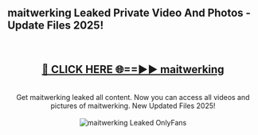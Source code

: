 <h2>maitwerking Leaked Private Video And Photos - Update Files 2025!</h2>
<br>
<div align="center">
<h2><a href="https://linkcuts.com/hfmhzwbr" rel="nofollow">🔴 CLICK HERE 🌐==►► maitwerking</a></h2>
<br>
Get maitwerking leaked all content. Now you can access all videos and pictures of maitwerking. New Updated Files 2025!
<br>
<br>
<a href="https://linkcuts.com/hfmhzwbr" rel="nofollow" data-target="animated-image.originalLink"><img src="https://i.ibb.co.com/WyWwxjT/player-gif2.gif" alt="maitwerking Leaked OnlyFans" style="max-width: 100%; display: inline-block;" data-target="animated-image.originalImage"></a>
</div>
<br>